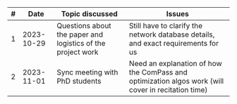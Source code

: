 | #   | Date       | Topic discussed                                             | Issues                                                                                             |
| --- | ---------- | ----------------------------------------------------------- | -------------------------------------------------------------------------------------------------- |
| 1   | 2023-10-29 | Questions about the paper and logistics of the project work | Still have to clarify the network database details, and exact requirements for us                  |
| 2   | 2023-11-01 | Sync meeting with PhD students                              | Need an explanation of how the ComPass and optimization algos work (will cover in recitation time) |
